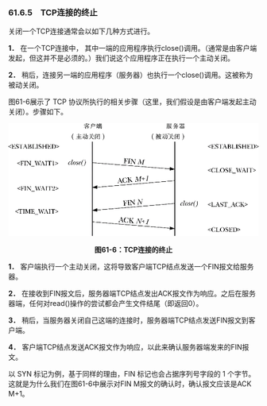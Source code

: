 ### 61.6.5　TCP连接的终止

关闭一个TCP连接通常会以如下几种方式进行。

**1．** 在一个TCP连接中， 其中一端的应用程序执行close()调用。（通常是由客户端发起，但这并不是必须的。）我们说这个应用程序正在执行一个主动关闭。

**2．** 稍后，连接另一端的应用程序（服务器）也执行一个close()调用。这被称为被动关闭。

图61-6展示了 TCP 协议所执行的相关步骤（这里，我们假设是由客户端发起主动关闭）。步骤如下。

![1563.png](../images/1563.png)
<center class="my_markdown"><b class="my_markdown">图61-6：TCP连接的终止</b></center>

**1．** 客户端执行一个主动关闭，这将导致客户端TCP结点发送一个FIN报文给服务器。

**2．** 在接收到FIN报文后，服务器端TCP结点发出ACK报文作为响应。之后在服务器端，任何对read()操作的尝试都会产生文件结尾（即返回0）。

**3．** 稍后，当服务器关闭自己这端的连接时，服务器端TCP结点发送FIN报文到客户端。

**4．** 客户端TCP结点发送ACK报文作为响应，以此来确认服务器端发来的FIN报文。

以 SYN 标记为例，基于同样的理由，FIN 标记也会占据序列号字段的 1 个字节。这就是为什么我们在图61-6中展示对FIN M报文的确认时，确认报文应该是ACK M+1。

